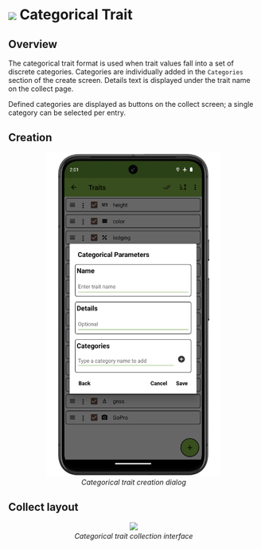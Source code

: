 <img ref="categorical" style="vertical-align: middle;" src="_static/icons/formats/view-agenda.png" width="40px"> Categorical Trait
======================================================================================

Overview
--------

The categorical trait format is used when trait values fall into a set
of discrete categories. Categories are individually added in the
`Categories` section of the create screen. Details text is displayed
under the trait name on the collect page.

Defined categories are displayed as buttons on the collect screen; a
single category can be selected per entry.

Creation
--------

<figure align="center" class="image">
  <img src="_static/images/traits/formats/create_categorical_framed.png" width="350px"> 
  <figcaption><i>Categorical trait creation dialog</i></figcaption> 
</figure>

Collect layout
--------------

<figure align="center" class="image">
  <img src="_static/images/traits/formats/collect_categorical_framed.png" width="350px"> 
  <figcaption><i>Categorical trait collection interface</i></figcaption> 
</figure>